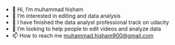 - 👋 Hi, I’m muhammad hisham
- 👀 I’m interested in editing and data analysis
- 🌱 I have finished the data analyst professional track on udacity
- 💞️ I’m looking to help people to edit videos and analyze data
- 📫 How to reach me muhammad.hisham900@gmail.com

<!---
Mohamed01153156180/Mohamed01153156180 is a ✨ special ✨ repository because its `README.md` (this file) appears on your GitHub profile.
You can click the Preview link to take a look at your changes.
--->
